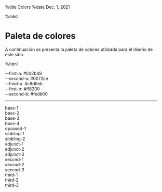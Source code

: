 %title Colors
%date Dec. 1, 2021

%mkd

# Paleta de colores

A continuación se presenta la paleta de colores utilizada para el diseño de este sitio.

%html

<div class="row">
<div class="ten columns" style="background-color: var(--first-a)"></div>
<div class="two columns">--first-a: #002b49</div>
</div>

<div class="row">
<div class="ten columns" style="background-color: var(--second-a)"></div>
<div class="two columns">--second-a: #0072ce</div>
</div>

<div class="row">
<div class="ten columns" style="background-color: var(--third-a)"></div>
<div class="two columns">--third-a: #c8d8eb</div>
</div>

<div class="row">
<div class="ten columns" style="background-color: var(--first-b)"></div>
<div class="two columns">--first-b: #ff8200</div>
</div>

<div class="row">
<div class="ten columns" style="background-color: var(--second-b)"></div>
<div class="two columns">--second-b: #fedb00</div>
</div>

<hr/>

<div class="row">
<div class="ten columns" style="background-color: var(--base-1)"></div>
<div class="two columns">base-1</div>
</div>

<div class="row">
<div class="ten columns" style="background-color: var(--base-2)"></div>
<div class="two columns">base-2</div>
</div>

<div class="row">
<div class="ten columns" style="background-color: var(--base-3)"></div>
<div class="two columns">base-3</div>
</div>

<div class="row">
<div class="ten columns" style="background-color: var(--base-4)"></div>
<div class="two columns">base-4</div>
</div>

<div class="row">
<div class="ten columns" style="background-color: var(--opossed-1)"></div>
<div class="two columns">opossed-1</div>
</div>

<div class="row">
<div class="ten columns" style="background-color: var(--sibbling-1)"></div>
<div class="two columns">sibbling-1</div>
</div>

<div class="row">
<div class="ten columns" style="background-color: var(--sibbling-2)"></div>
<div class="two columns">sibbling-2</div>
</div>

<div class="row">
<div class="ten columns" style="background-color: var(--adjunct-1)"></div>
<div class="two columns">adjunct-1</div>
</div>

<div class="row">
<div class="ten columns" style="background-color: var(--adjunct-2)"></div>
<div class="two columns">adjunct-2</div>
</div>

<div class="row">
<div class="ten columns" style="background-color: var(--adjunct-3)"></div>
<div class="two columns">adjunct-3</div>
</div>

<div class="row">
<div class="ten columns" style="background-color: var(--second-1)"></div>
<div class="two columns">second-1</div>
</div>

<div class="row">
<div class="ten columns" style="background-color: var(--second-2)"></div>
<div class="two columns">second-2</div>
</div>

<div class="row">
<div class="ten columns" style="background-color: var(--second-3)"></div>
<div class="two columns">second-3</div>
</div>

<div class="row">
<div class="ten columns" style="background-color: var(--third-1)"></div>
<div class="two columns">third-1</div>
</div>

<div class="row">
<div class="ten columns" style="background-color: var(--third-2)"></div>
<div class="two columns">third-2</div>
</div>

<div class="row">
<div class="ten columns" style="background-color: var(--third-3)"></div>
<div class="two columns">third-3</div>
</div>
